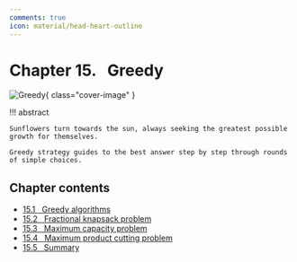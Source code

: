 ```yaml
---
comments: true
icon: material/head-heart-outline
---
```


# Chapter 15. &nbsp; Greedy

![Greedy](../assets/covers/chapter_greedy.jpg){ class="cover-image" }

!!! abstract

    Sunflowers turn towards the sun, always seeking the greatest possible growth for themselves.

    Greedy strategy guides to the best answer step by step through rounds of simple choices.

## Chapter contents

- [15.1 &nbsp; Greedy algorithms](greedy_algorithm.md)
- [15.2 &nbsp; Fractional knapsack problem](fractional_knapsack_problem.md)
- [15.3 &nbsp; Maximum capacity problem](max_capacity_problem.md)
- [15.4 &nbsp; Maximum product cutting problem](max_product_cutting_problem.md)
- [15.5 &nbsp; Summary](summary.md)
